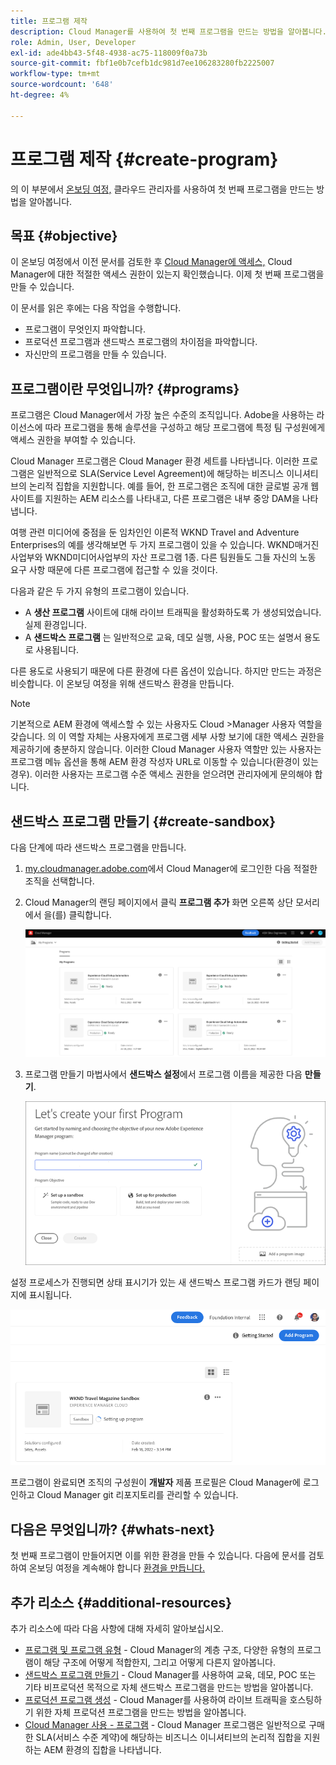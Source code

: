 ```yaml
---
title: 프로그램 제작
description: Cloud Manager를 사용하여 첫 번째 프로그램을 만드는 방법을 알아봅니다.
role: Admin, User, Developer
exl-id: ade4bb43-5f48-4938-ac75-118009f0a73b
source-git-commit: fbf1e0b7cefb1dc981d7ee106283280fb2225007
workflow-type: tm+mt
source-wordcount: '648'
ht-degree: 4%

---
```


# 프로그램 제작 {#create-program}

의 이 부분에서 [온보딩 여정,](overview.md) 클라우드 관리자를 사용하여 첫 번째 프로그램을 만드는 방법을 알아봅니다.

## 목표 {#objective}

이 온보딩 여정에서 이전 문서를 검토한 후 [Cloud Manager에 액세스,](cloud-manager.md) Cloud Manager에 대한 적절한 액세스 권한이 있는지 확인했습니다. 이제 첫 번째 프로그램을 만들 수 있습니다.

이 문서를 읽은 후에는 다음 작업을 수행합니다.

* 프로그램이 무엇인지 파악합니다.
* 프로덕션 프로그램과 샌드박스 프로그램의 차이점을 파악합니다.
* 자신만의 프로그램을 만들 수 있습니다.

## 프로그램이란 무엇입니까? {#programs}

프로그램은 Cloud Manager에서 가장 높은 수준의 조직입니다. Adobe을 사용하는 라이선스에 따라 프로그램을 통해 솔루션을 구성하고 해당 프로그램에 특정 팀 구성원에게 액세스 권한을 부여할 수 있습니다.

Cloud Manager 프로그램은 Cloud Manager 환경 세트를 나타냅니다. 이러한 프로그램은 일반적으로 SLA(Service Level Agreement)에 해당하는 비즈니스 이니셔티브의 논리적 집합을 지원합니다. 예를 들어, 한 프로그램은 조직에 대한 글로벌 공개 웹 사이트를 지원하는 AEM 리소스를 나타내고, 다른 프로그램은 내부 중앙 DAM을 나타냅니다.

여행 관련 미디어에 중점을 둔 임차인인 이론적 WKND Travel and Adventure Enterprises의 예를 생각해보면 두 가지 프로그램이 있을 수 있습니다. WKND매거진사업부와 WKND미디어사업부의 자산 프로그램 1종. 다른 팀원들도 그들 자신의 노동 요구 사항 때문에 다른 프로그램에 접근할 수 있을 것이다.

다음과 같은 두 가지 유형의 프로그램이 있습니다.

* A **생산 프로그램** 사이트에 대해 라이브 트래픽을 활성화하도록 가 생성되었습니다. 실제 환경입니다.
* A **샌드박스 프로그램** 는 일반적으로 교육, 데모 실행, 사용, POC 또는 설명서 용도로 사용됩니다.

다른 용도로 사용되기 때문에 다른 환경에 다른 옵션이 있습니다. 하지만 만드는 과정은 비슷합니다. 이 온보딩 여정을 위해 샌드박스 환경을 만듭니다.

>[!NOTE]
>
>기본적으로 AEM 환경에 액세스할 수 있는 사용자도 Cloud >Manager 사용자 역할을 갖습니다. 의 이 역할 자체는 사용자에게 프로그램 세부 사항 보기에 대한 액세스 권한을 제공하기에 충분하지 않습니다. 이러한 Cloud Manager 사용자 역할만 있는 사용자는 프로그램 메뉴 옵션을 통해 AEM 환경 작성자 URL로 이동할 수 있습니다(환경이 있는 경우). 이러한 사용자는 프로그램 수준 액세스 권한을 얻으려면 관리자에게 문의해야 합니다.

## 샌드박스 프로그램 만들기 {#create-sandbox}

다음 단계에 따라 샌드박스 프로그램을 만듭니다.

1. [my.cloudmanager.adobe.com](https://my.cloudmanager.adobe.com/)에서 Cloud Manager에 로그인한 다음 적절한 조직을 선택합니다.

1. Cloud Manager의 랜딩 페이지에서 클릭 **프로그램 추가** 화면 오른쪽 상단 모서리에서 을(를) 클릭합니다.

   ![Cloud Manager 랜딩 페이지](/help/implementing/cloud-manager/getting-access-to-aem-in-cloud/assets/first_timelogin1.png)

1. 프로그램 만들기 마법사에서 **샌드박스 설정**&#x200B;에서 프로그램 이름을 제공한 다음 **만들기**.

   ![프로그램 유형 만들기](/help/implementing/cloud-manager/getting-access-to-aem-in-cloud/assets/create-sandbox.png)

설정 프로세스가 진행되면 상태 표시기가 있는 새 샌드박스 프로그램 카드가 랜딩 페이지에 표시됩니다.

![개요 페이지에서 샌드박스 만들기](/help/implementing/cloud-manager/getting-access-to-aem-in-cloud/assets/program-create-setupdemo2.png)

프로그램이 완료되면 조직의 구성원이 **개발자** 제품 프로필은 Cloud Manager에 로그인하고 Cloud Manager git 리포지토리를 관리할 수 있습니다.

## 다음은 무엇입니까? {#whats-next}

첫 번째 프로그램이 만들어지면 이를 위한 환경을 만들 수 있습니다. 다음에 문서를 검토하여 온보딩 여정을 계속해야 합니다 [환경을 만듭니다.](create-environments.md)

## 추가 리소스 {#additional-resources}

추가 리소스에 따라 다음 사항에 대해 자세히 알아보십시오.

* [프로그램 및 프로그램 유형](/help/implementing/cloud-manager/getting-access-to-aem-in-cloud/program-types.md) - Cloud Manager의 계층 구조, 다양한 유형의 프로그램이 해당 구조에 어떻게 적합한지, 그리고 어떻게 다른지 알아봅니다.
* [샌드박스 프로그램 만들기](/help/implementing/cloud-manager/getting-access-to-aem-in-cloud/creating-sandbox-programs.md) - Cloud Manager를 사용하여 교육, 데모, POC 또는 기타 비프로덕션 목적으로 자체 샌드박스 프로그램을 만드는 방법을 알아봅니다.
* [프로덕션 프로그램 생성](/help/implementing/cloud-manager/getting-access-to-aem-in-cloud/creating-production-programs.md) - Cloud Manager를 사용하여 라이브 트래픽을 호스팅하기 위한 자체 프로덕션 프로그램을 만드는 방법을 알아봅니다.
* [Cloud Manager 사용 - 프로그램](https://experienceleague.adobe.com/docs/experience-manager-learn/cloud-service/cloud-manager/programs.html) - Cloud Manager 프로그램은 일반적으로 구매한 SLA(서비스 수준 계약)에 해당하는 비즈니스 이니셔티브의 논리적 집합을 지원하는 AEM 환경의 집합을 나타냅니다.
